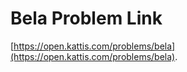 # Bela Problem Link
[https://open.kattis.com/problems/bela](https://open.kattis.com/problems/bela).
